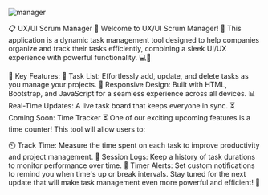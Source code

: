 
![manager](https://github.com/user-attachments/assets/8376e6f7-e825-4eed-a9f6-07e440bb0138)

📋 UX/UI Scrum Manager 🚀
Welcome to UX/UI Scrum Manager! 🎉
This application is a dynamic task management tool designed to help companies organize and track their tasks efficiently, combining a sleek UI/UX experience with powerful functionality. 💻🔧

🌟 Key Features:
📝 Task List: Effortlessly add, update, and delete tasks as you manage your projects.
🎨 Responsive Design: Built with HTML, Bootstrap, and JavaScript for a seamless experience across all devices.
📊 Real-Time Updates: A live task board that keeps everyone in sync.
⏳ Coming Soon: Time Tracker ⏳
One of our exciting upcoming features is a time counter!
This tool will allow users to:

⏲️ Track Time: Measure the time spent on each task to improve productivity and project management.
📅 Session Logs: Keep a history of task durations to monitor performance over time.
🔔 Timer Alerts: Set custom notifications to remind you when time's up or break intervals.
Stay tuned for the next update that will make task management even more powerful and efficient! 🚀
